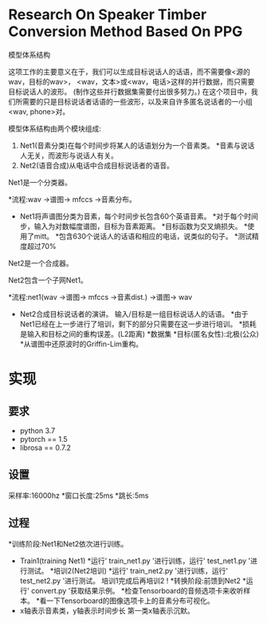 
# Research On Speaker Timber Conversion Method Based On PPG 

模型体系结构

这项工作的主要意义在于，我们可以生成目标说话人的话语，而不需要像<源的wav，目标的wav>， <wav，文本>或<wav，电话>这样的并行数据，而只需要目标说话人的波形。
(制作这些并行数据集需要付出很多努力。)
在这个项目中，我们所需要的只是目标说话者话语的一些波形，以及来自许多匿名说话者的一小组<wav, phone>对。

模型体系结构由两个模块组成:

1. Net1(音素分类)在每个时间步将某人的话语划分为一个音素类。
*音素与说话人无关，而波形与说话人有关。
2. Net2(语音合成)从电话中合成目标说话者的语音。

Net1是一个分类器。

*流程:wav ->谱图-> mfccs ->音素分布。
* Net1将声谱图分类为音素，每个时间步长包含60个英语音素。
*对于每个时间步，输入为对数幅度谱图，目标为音素距离。
*目标函数为交叉熵损失。
*使用了mitt。
*包含630个说话人的话语和相应的电话，说类似的句子。
*测试精度超过70%

Net2是一个合成器。

Net2包含一个子网Net1。

*流程:net1(wav ->谱图-> mfccs ->音素dist.) ->谱图-> wav
* Net2合成目标说话者的演讲。
输入/目标是一组目标说话人的话语。
*由于Net1已经在上一步进行了培训，剩下的部分只需要在这一步进行培训。
*损耗是输入和目标之间的重构误差。(L2距离)
*数据集
*目标(匿名女性):北极(公众)
*从谱图中还原波时的Griffin-Lim重构。

# 实现

## 要求

* python 3.7
* pytorch == 1.5
* librosa == 0.7.2

## 设置

采样率:16000hz
*窗口长度:25ms
*跳长:5ms

## 过程

*训练阶段:Net1和Net2依次进行训练。
* Train1(training Net1)
*运行' train_net1.py '进行训练，运行' test_net1.py '进行测试。
*培训2(Net2培训)
*运行' train_net2.py '进行训练，运行' test_net2.py '进行测试。
培训1完成后再培训2 !
*转换阶段:前馈到Net2
*运行' convert.py '获取结果示例。
*检查Tensorboard的音频选项卡来收听样本。
*看一下Tensorboard的图像选项卡上的音素分布可视化。
* x轴表示音素类，y轴表示时间步长
第一类x轴表示沉默。

